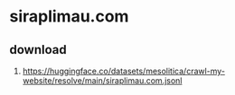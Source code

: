 # siraplimau.com

## download

1. https://huggingface.co/datasets/mesolitica/crawl-my-website/resolve/main/siraplimau.com.jsonl